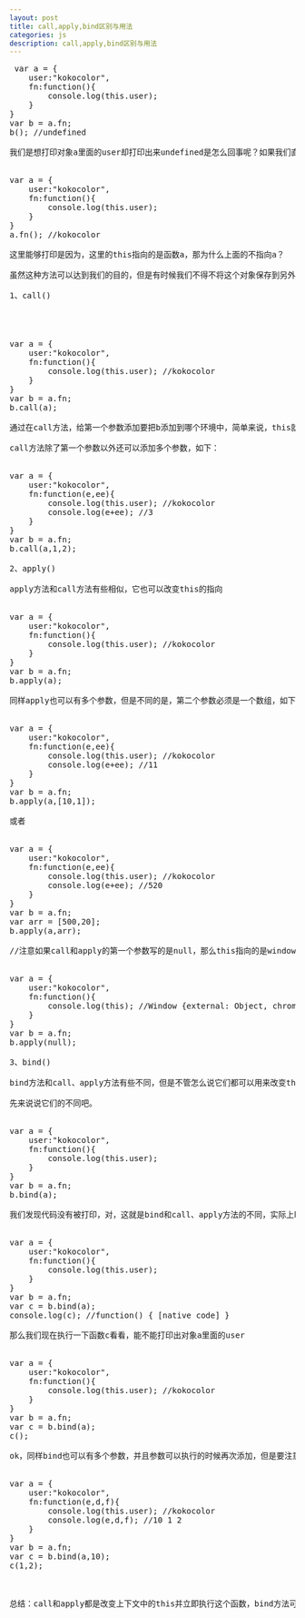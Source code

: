 ```yaml
---
layout: post
title: call,apply,bind区别与用法
categories: js
description: call,apply,bind区别与用法
---
```

 
<pre>
 var a = {
    user:"kokocolor",
    fn:function(){
        console.log(this.user);
    }
}
var b = a.fn;
b(); //undefined

我们是想打印对象a里面的user却打印出来undefined是怎么回事呢？如果我们直接执行a.fn()是可以的。


var a = {
    user:"kokocolor",
    fn:function(){
        console.log(this.user);
    }
}
a.fn(); //kokocolor

这里能够打印是因为，这里的this指向的是函数a，那为什么上面的不指向a？ 

虽然这种方法可以达到我们的目的，但是有时候我们不得不将这个对象保存到另外的一个变量中，那么就可以通过以下方法。

1、call()

　　


var a = {
    user:"kokocolor",
    fn:function(){
        console.log(this.user); //kokocolor
    }
}
var b = a.fn;
b.call(a);

通过在call方法，给第一个参数添加要把b添加到哪个环境中，简单来说，this就会指向那个对象。

call方法除了第一个参数以外还可以添加多个参数，如下：


var a = {
    user:"kokocolor",
    fn:function(e,ee){
        console.log(this.user); //kokocolor
        console.log(e+ee); //3
    }
}
var b = a.fn;
b.call(a,1,2);

2、apply()

apply方法和call方法有些相似，它也可以改变this的指向


var a = {
    user:"kokocolor",
    fn:function(){
        console.log(this.user); //kokocolor
    }
}
var b = a.fn;
b.apply(a);

同样apply也可以有多个参数，但是不同的是，第二个参数必须是一个数组，如下：


var a = {
    user:"kokocolor",
    fn:function(e,ee){
        console.log(this.user); //kokocolor
        console.log(e+ee); //11
    }
}
var b = a.fn;
b.apply(a,[10,1]);

或者


var a = {
    user:"kokocolor",
    fn:function(e,ee){
        console.log(this.user); //kokocolor
        console.log(e+ee); //520
    }
}
var b = a.fn;
var arr = [500,20];
b.apply(a,arr);

//注意如果call和apply的第一个参数写的是null，那么this指向的是window对象


var a = {
    user:"kokocolor",
    fn:function(){
        console.log(this); //Window {external: Object, chrome: Object, document: document, a: Object, speechSynthesis: SpeechSynthesis…}
    }
}
var b = a.fn;
b.apply(null);

3、bind()

bind方法和call、apply方法有些不同，但是不管怎么说它们都可以用来改变this的指向。

先来说说它们的不同吧。


var a = {
    user:"kokocolor",
    fn:function(){
        console.log(this.user);
    }
}
var b = a.fn;
b.bind(a);

我们发现代码没有被打印，对，这就是bind和call、apply方法的不同，实际上bind方法返回的是一个修改过后的函数。


var a = {
    user:"kokocolor",
    fn:function(){
        console.log(this.user);
    }
}
var b = a.fn;
var c = b.bind(a);
console.log(c); //function() { [native code] }

那么我们现在执行一下函数c看看，能不能打印出对象a里面的user


var a = {
    user:"kokocolor",
    fn:function(){
        console.log(this.user); //kokocolor
    }
}
var b = a.fn;
var c = b.bind(a);
c();

ok，同样bind也可以有多个参数，并且参数可以执行的时候再次添加，但是要注意的是，参数是按照形参的顺序进行的。


var a = {
    user:"kokocolor",
    fn:function(e,d,f){
        console.log(this.user); //kokocolor
        console.log(e,d,f); //10 1 2
    }
}
var b = a.fn;
var c = b.bind(a,10);
c(1,2);

 

总结：call和apply都是改变上下文中的this并立即执行这个函数，bind方法可以让对应的函数想什么时候调就什么时候调用，并且可以将参数在执行的时候添加，这是它们的区别，根据自己的实际情况来选择使用。
 
</pre>
 
 
 